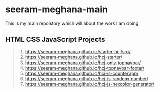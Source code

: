 # seeram-meghana-main
This is my main repoistory which will about the work I am doing

## HTML CSS JavaScript Projects 

> 1. <https://seeram-meghana.github.io/starter-hcj/src/>
> 1. <https://seeram-meghana.github.io/hcj-starter/>
> 1. <https://seeram-meghana.github.io/hcj-only-topnavbar/>
> 1. <https://seeram-meghana.github.io/hcj-topnavbar-footer/>
> 1. <https://seeram-meghana.github.io/hcj-js-counterapp/>
> 1. <https://seeram-meghana.github.io/hcj-js-random-number/>
> 1. <https://seeram-meghana.github.io/hcj-js-hexcolor-generator/>















